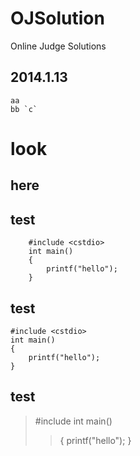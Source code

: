 # OJSolution
Online Judge Solutions

## 2014.1.13
	aa
	bb `c`

look 
==============

here
--------------

## test
		#include <cstdio>
		int main()
		{
			printf("hello");
		}

## test
	#include <cstdio>
	int main()
	{
		printf("hello");
	}

## test
> #include <cstdio>
> int main()
> > {
>	printf("hello");
> }
